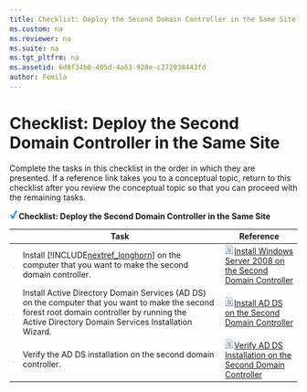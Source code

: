 ```yaml
---
title: Checklist: Deploy the Second Domain Controller in the Same Site
ms.custom: na
ms.reviewer: na
ms.suite: na
ms.tgt_pltfrm: na
ms.assetid: 6d8f34b0-405d-4a63-920e-c272938443fd
author: Femila
---
```

# Checklist: Deploy the Second Domain Controller in the Same Site
Complete the tasks in this checklist in the order in which they are presented. If a reference link takes you to a conceptual topic, return to this checklist after you review the conceptual topic so that you can proceed with the remaining tasks.  
  
![](../Image/2b05dce3-938f-4168-9b8f-1f4398cbdb9b.gif)**Checklist: Deploy the Second Domain Controller in the Same Site**  
  
||Task|Reference|  
|-|--------|-------------|  
|![](../Image/4d269a30-a873-45c5-87de-30ee6558e7b0.gif)|Install [!INCLUDE[nextref_longhorn](../Token/nextref_longhorn_md.md)] on the computer that you want to make the second domain controller.|![](../Image/faa393df-4856-4431-9eda-4f4e5be72a90.gif)[Install Windows Server 2008 on the Second Domain Controller](../Topic/Install-Windows-Server-2008-on-the-Second-Domain-Controller.md)|  
|![](../Image/4d269a30-a873-45c5-87de-30ee6558e7b0.gif)|Install Active Directory Domain Services \(AD DS\) on the computer that you want to make the second forest root domain controller by running the Active Directory Domain Services Installation Wizard.|![](../Image/faa393df-4856-4431-9eda-4f4e5be72a90.gif)[Install AD DS on the Second Domain Controller](../Topic/Install-AD-DS-on-the-Second-Domain-Controller.md)|  
|![](../Image/4d269a30-a873-45c5-87de-30ee6558e7b0.gif)|Verify the AD DS installation on the second domain controller.|![](../Image/faa393df-4856-4431-9eda-4f4e5be72a90.gif)[Verify AD DS Installation on the Second Domain Controller](../Topic/Verify-AD-DS-Installation-on-the-Second-Domain-Controller.md)|  
  

